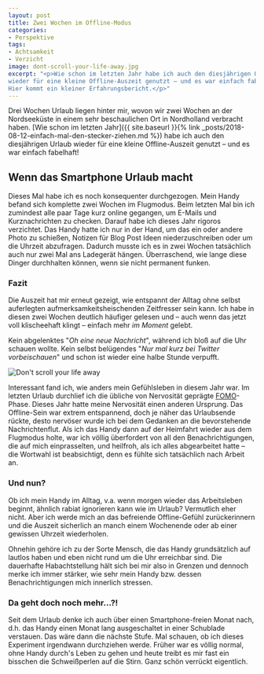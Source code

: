```yaml
---
layout: post
title: Zwei Wochen im Offline-Modus
categories:
- Perspektive
tags:
- Achtsamkeit
- Verzicht
image: dont-scroll-your-life-away.jpg
excerpt: "<p>Wie schon im letzten Jahr habe ich auch den diesjährigen Urlaub
wieder für eine kleine Offline-Auszeit genutzt – und es war einfach fabelhaft!
Hier kommt ein kleiner Erfahrungsbericht.</p>"
---
```


Drei Wochen Urlaub liegen hinter mir, wovon wir zwei Wochen an der Nordseeküste
in einem sehr beschaulichen Ort in Nordholland verbracht haben.
[Wie schon im letzten Jahr]({{ site.baseurl }}{% link _posts/2018-08-12-einfach-mal-den-stecker-ziehen.md %}) habe ich auch den diesjährigen Urlaub wieder für eine kleine
Offline-Auszeit genutzt – und es war einfach fabelhaft!

## Wenn das Smartphone Urlaub macht

Dieses Mal habe ich es noch konsequenter durchgezogen. Mein Handy befand sich
komplette zwei Wochen im Flugmodus. Beim letzten Mal bin ich zumindest alle
paar Tage kurz online gegangen, um E-Mails und Kurznachrichten zu checken.
Darauf habe ich dieses Jahr rigoros verzichtet. Das Handy hatte ich nur in der
Hand, um das ein oder andere Photo zu schießen, Notizen für Blog Post Ideen
niederzuschreiben oder um die Uhrzeit abzufragen. Dadurch musste ich es in zwei
Wochen tatsächlich auch nur zwei Mal ans Ladegerät hängen. Überraschend, wie
lange diese Dinger durchhalten können, wenn sie nicht permanent funken.

### Fazit

Die Auszeit hat mir erneut gezeigt, wie entspannt der Alltag ohne selbst
auferlegten aufmerksamkeitsheischenden Zeitfresser sein kann. Ich habe in diesen
zwei Wochen deutlich häufiger gelesen und – auch wenn das jetzt voll
klischeehaft klingt – einfach mehr *im Moment* gelebt.

Kein abgelenktes "*Oh eine neue Nachricht*", während ich bloß auf die Uhr
schauen wollte. Kein selbst belügendes "*Nur mal kurz bei Twitter
vorbeischauen*" und schon ist wieder eine halbe Stunde verpufft.

![Don't scroll your life away]({{site.baseurl}}/assets/img/posts/dont-scroll-your-life-away.jpg)

Interessant fand ich, wie anders mein Gefühlsleben in diesem Jahr war. Im
letzten Urlaub durchlief ich die übliche von Nervosität geprägte
[FOMO](https://de.wikipedia.org/wiki/Fear_of_missing_out)-Phase.
Dieses Jahr hatte meine Nervosität einen anderen Ursprung. Das Offline-Sein war
extrem entspannend, doch je näher das Urlaubsende rückte, desto nervöser wurde
ich bei dem Gedanken an die bevorstehende Nachrichtenflut. Als ich das Handy
dann auf der Heimfahrt wieder aus dem Flugmodus holte, war ich völlig
überfordert von all den Benachrichtigungen, die auf mich einprasselten, und
heilfroh, als ich alles abgearbeitet hatte – die Wortwahl ist beabsichtigt, denn
es fühlte sich tatsächlich nach Arbeit an.

### Und nun?

Ob ich mein Handy im Alltag, v.a. wenn morgen wieder das Arbeitsleben beginnt,
ähnlich rabiat ignorieren kann wie im Urlaub? Vermutlich eher nicht. Aber ich
werde mich an das befreiende Offline-Gefühl zurückerinnern und die Auszeit
sicherlich an manch einem Wochenende oder ab einer gewissen Uhrzeit wiederholen.

Ohnehin gehöre ich zu der Sorte Mensch, die das Handy grundsätzlich auf lautlos
haben und eben nicht rund um die Uhr erreichbar sind. Die dauerhafte
Habachtstellung hält sich bei mir also in Grenzen und dennoch merke ich immer
stärker, wie sehr mein Handy bzw. dessen Benachrichtigungen mich innerlich
stressen.

### Da geht doch noch mehr...?!

Seit dem Urlaub denke ich auch über einen Smartphone-freien Monat nach, d.h. das
Handy einen Monat lang ausgeschaltet in einer Schublade verstauen. Das wäre dann
die nächste Stufe. Mal schauen, ob ich dieses Experiment irgendwann durchziehen
werde. Früher war es völlig normal, ohne Handy durch's Leben zu gehen und heute
treibt es mir fast ein bisschen die Schweißperlen auf die Stirn. Ganz schön
verrückt eigentlich.
